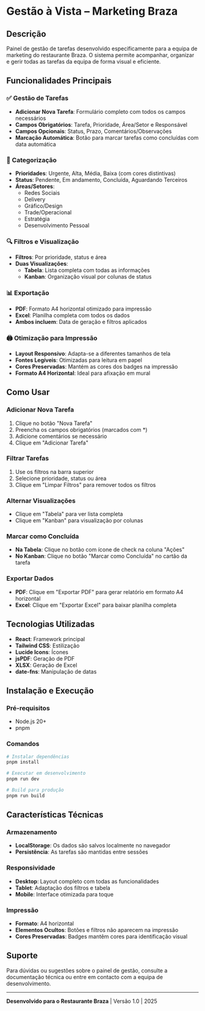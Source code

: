 # Gestão à Vista – Marketing Braza

## Descrição
Painel de gestão de tarefas desenvolvido especificamente para a equipa de marketing do restaurante Braza. O sistema permite acompanhar, organizar e gerir todas as tarefas da equipa de forma visual e eficiente.

## Funcionalidades Principais

### ✅ Gestão de Tarefas
- **Adicionar Nova Tarefa**: Formulário completo com todos os campos necessários
- **Campos Obrigatórios**: Tarefa, Prioridade, Área/Setor e Responsável
- **Campos Opcionais**: Status, Prazo, Comentários/Observações
- **Marcação Automática**: Botão para marcar tarefas como concluídas com data automática

### 🎯 Categorização
- **Prioridades**: Urgente, Alta, Média, Baixa (com cores distintivas)
- **Status**: Pendente, Em andamento, Concluída, Aguardando Terceiros
- **Áreas/Setores**: 
  - Redes Sociais
  - Delivery
  - Gráfico/Design
  - Trade/Operacional
  - Estratégia
  - Desenvolvimento Pessoal

### 🔍 Filtros e Visualização
- **Filtros**: Por prioridade, status e área
- **Duas Visualizações**:
  - **Tabela**: Lista completa com todas as informações
  - **Kanban**: Organização visual por colunas de status

### 📊 Exportação
- **PDF**: Formato A4 horizontal otimizado para impressão
- **Excel**: Planilha completa com todos os dados
- **Ambos incluem**: Data de geração e filtros aplicados

### 🖨️ Otimização para Impressão
- **Layout Responsivo**: Adapta-se a diferentes tamanhos de tela
- **Fontes Legíveis**: Otimizadas para leitura em papel
- **Cores Preservadas**: Mantém as cores dos badges na impressão
- **Formato A4 Horizontal**: Ideal para afixação em mural

## Como Usar

### Adicionar Nova Tarefa
1. Clique no botão "Nova Tarefa"
2. Preencha os campos obrigatórios (marcados com *)
3. Adicione comentários se necessário
4. Clique em "Adicionar Tarefa"

### Filtrar Tarefas
1. Use os filtros na barra superior
2. Selecione prioridade, status ou área
3. Clique em "Limpar Filtros" para remover todos os filtros

### Alternar Visualizações
- Clique em "Tabela" para ver lista completa
- Clique em "Kanban" para visualização por colunas

### Marcar como Concluída
- **Na Tabela**: Clique no botão com ícone de check na coluna "Ações"
- **No Kanban**: Clique no botão "Marcar como Concluída" no cartão da tarefa

### Exportar Dados
- **PDF**: Clique em "Exportar PDF" para gerar relatório em formato A4 horizontal
- **Excel**: Clique em "Exportar Excel" para baixar planilha completa

## Tecnologias Utilizadas
- **React**: Framework principal
- **Tailwind CSS**: Estilização
- **Lucide Icons**: Ícones
- **jsPDF**: Geração de PDF
- **XLSX**: Geração de Excel
- **date-fns**: Manipulação de datas

## Instalação e Execução

### Pré-requisitos
- Node.js 20+
- pnpm

### Comandos
```bash
# Instalar dependências
pnpm install

# Executar em desenvolvimento
pnpm run dev

# Build para produção
pnpm run build
```

## Características Técnicas

### Armazenamento
- **LocalStorage**: Os dados são salvos localmente no navegador
- **Persistência**: As tarefas são mantidas entre sessões

### Responsividade
- **Desktop**: Layout completo com todas as funcionalidades
- **Tablet**: Adaptação dos filtros e tabela
- **Mobile**: Interface otimizada para toque

### Impressão
- **Formato**: A4 horizontal
- **Elementos Ocultos**: Botões e filtros não aparecem na impressão
- **Cores Preservadas**: Badges mantêm cores para identificação visual

## Suporte
Para dúvidas ou sugestões sobre o painel de gestão, consulte a documentação técnica ou entre em contacto com a equipa de desenvolvimento.

---

**Desenvolvido para o Restaurante Braza** | Versão 1.0 | 2025

